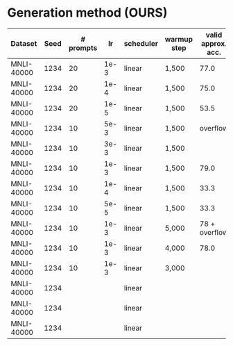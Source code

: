 # Generation method (OURS)


|Dataset        |Seed |# prompts | lr   | scheduler | warmup step | valid approx. acc. |
|---            |---  |---       |---   |---        |---          | ---                |
|MNLI-40000     |1234 |20        |1e-3  |linear     |1,500        |77.0                |
|MNLI-40000     |1234 |20        |1e-4  |linear     |1,500        |75.0                |
|MNLI-40000     |1234 |20        |1e-5  |linear     |1,500        |53.5                |
|MNLI-40000     |1234 |10        |5e-3  |linear     |1,500        |overflow            |
|MNLI-40000     |1234 |10        |3e-3  |linear     |1,500        |                    |
|MNLI-40000     |1234 |10        |1e-3  |linear     |1,500        |79.0                |
|MNLI-40000     |1234 |10        |1e-4  |linear     |1,500        |33.3                |
|MNLI-40000     |1234 |10        |5e-5  |linear     |1,500        |33.3                |
|MNLI-40000     |1234 |10        |1e-3  |linear     |5,000        |78 + overflow       |
|MNLI-40000     |1234 |10        |1e-3  |linear     |4,000        |78.0                |
|MNLI-40000     |1234 |10        |1e-3  |linear     |3,000        |                    |
|MNLI-40000     |1234 |          |      |linear     |             |                    |
|MNLI-40000     |1234 |          |      |linear     |             |                    |
|MNLI-40000     |1234 |          |      |linear     |             |                    |

